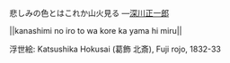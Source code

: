 悲しみの色とはこれか山火見る
—[深川正一郎](https://ja.wikipedia.org/wiki/深川正一郎)

||kanashimi no iro to wa kore ka yama hi miru||

浮世絵: Katsushika Hokusai (葛飾 北斎), Fuji rojo, 1832-33
